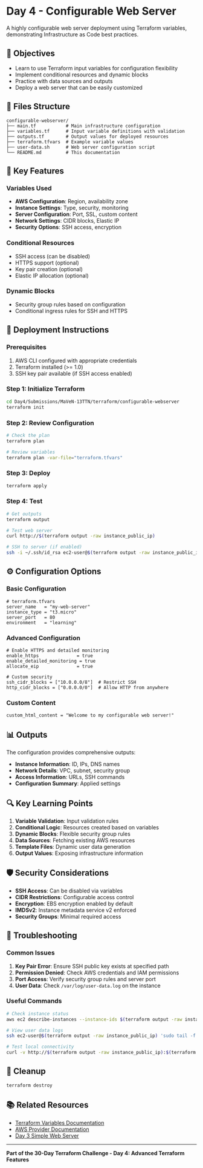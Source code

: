 # Day 4 - Configurable Web Server

A highly configurable web server deployment using Terraform variables, demonstrating Infrastructure as Code best practices.

## 🎯 Objectives

- Learn to use Terraform input variables for configuration flexibility
- Implement conditional resources and dynamic blocks
- Practice with data sources and outputs
- Deploy a web server that can be easily customized

## 📁 Files Structure

```
configurable-webserver/
├── main.tf           # Main infrastructure configuration
├── variables.tf      # Input variable definitions with validation
├── outputs.tf        # Output values for deployed resources
├── terraform.tfvars  # Example variable values
├── user-data.sh      # Web server configuration script
└── README.md         # This documentation
```

## 🔧 Key Features

### Variables Used
- **AWS Configuration**: Region, availability zone
- **Instance Settings**: Type, security, monitoring
- **Server Configuration**: Port, SSL, custom content
- **Network Settings**: CIDR blocks, Elastic IP
- **Security Options**: SSH access, encryption

### Conditional Resources
- SSH access (can be disabled)
- HTTPS support (optional)
- Key pair creation (optional)
- Elastic IP allocation (optional)

### Dynamic Blocks
- Security group rules based on configuration
- Conditional ingress rules for SSH and HTTPS

## 🚀 Deployment Instructions

### Prerequisites
1. AWS CLI configured with appropriate credentials
2. Terraform installed (>= 1.0)
3. SSH key pair available (if SSH access enabled)

### Step 1: Initialize Terraform
```bash
cd Day4/Submissions/MaVeN-13TTN/terraform/configurable-webserver
terraform init
```

### Step 2: Review Configuration
```bash
# Check the plan
terraform plan

# Review variables
terraform plan -var-file="terraform.tfvars"
```

### Step 3: Deploy
```bash
terraform apply
```

### Step 4: Test
```bash
# Get outputs
terraform output

# Test web server
curl http://$(terraform output -raw instance_public_ip)

# SSH to server (if enabled)
ssh -i ~/.ssh/id_rsa ec2-user@$(terraform output -raw instance_public_ip)
```

## ⚙️ Configuration Options

### Basic Configuration
```hcl
# terraform.tfvars
server_name   = "my-web-server"
instance_type = "t3.micro"
server_port   = 80
environment   = "learning"
```

### Advanced Configuration
```hcl
# Enable HTTPS and detailed monitoring
enable_https              = true
enable_detailed_monitoring = true
allocate_eip              = true

# Custom security
ssh_cidr_blocks = ["10.0.0.0/8"]  # Restrict SSH
http_cidr_blocks = ["0.0.0.0/0"]  # Allow HTTP from anywhere
```

### Custom Content
```hcl
custom_html_content = "Welcome to my configurable web server!"
```

## 📊 Outputs

The configuration provides comprehensive outputs:

- **Instance Information**: ID, IPs, DNS names
- **Network Details**: VPC, subnet, security group
- **Access Information**: URLs, SSH commands
- **Configuration Summary**: Applied settings

## 🔍 Key Learning Points

1. **Variable Validation**: Input validation rules
2. **Conditional Logic**: Resources created based on variables
3. **Dynamic Blocks**: Flexible security group rules
4. **Data Sources**: Fetching existing AWS resources
5. **Template Files**: Dynamic user data generation
6. **Output Values**: Exposing infrastructure information

## 🛡️ Security Considerations

- **SSH Access**: Can be disabled via variables
- **CIDR Restrictions**: Configurable access control
- **Encryption**: EBS encryption enabled by default
- **IMDSv2**: Instance metadata service v2 enforced
- **Security Groups**: Minimal required access

## 🔧 Troubleshooting

### Common Issues

1. **Key Pair Error**: Ensure SSH public key exists at specified path
2. **Permission Denied**: Check AWS credentials and IAM permissions
3. **Port Access**: Verify security group rules and server port
4. **User Data**: Check `/var/log/user-data.log` on the instance

### Useful Commands
```bash
# Check instance status
aws ec2 describe-instances --instance-ids $(terraform output -raw instance_id)

# View user data logs
ssh ec2-user@$(terraform output -raw instance_public_ip) 'sudo tail -f /var/log/user-data.log'

# Test local connectivity
curl -v http://$(terraform output -raw instance_public_ip):$(terraform output -raw server_port)
```

## 🧹 Cleanup

```bash
terraform destroy
```

## 📚 Related Resources

- [Terraform Variables Documentation](https://www.terraform.io/docs/configuration/variables.html)
- [AWS Provider Documentation](https://registry.terraform.io/providers/hashicorp/aws/latest/docs)
- [Day 3 Simple Web Server](../../../Day3/Submissions/MaVeN-13TTN/terraform/web-server/)

---

**Part of the 30-Day Terraform Challenge - Day 4: Advanced Terraform Features**
